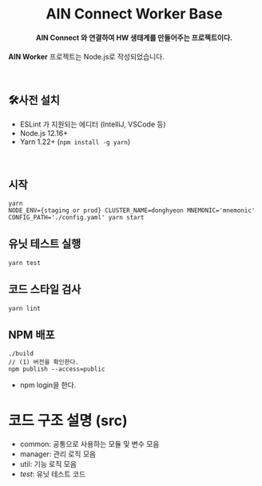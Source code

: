 <h1 align="center">AIN Connect Worker Base</h1>
<h4 align="center">AIN Connect 와 연결하여 HW 생태계를 만들어주는 프로젝트이다.</h4>
                                                                                                
**AIN Worker** 프로젝트는 Node.js로 작성되었습니다.

<br>

## 🛠사전 설치

- ESLint 가 지원되는 에디터 (IntelliJ, VSCode 등)
- Node.js 12.16+
- Yarn 1.22+ (`npm install -g yarn`)

<br>

## 시작
```
yarn
NODE_ENV={staging or prod} CLUSTER_NAME=donghyeon MNEMONIC='mnemonic' CONFIG_PATH='./config.yaml' yarn start
```

## 유닛 테스트 실행
```
yarn test
```

## 코드 스타일 검사
```
yarn lint
```

## NPM 배포
```
./build
// (1) 버전을 확인한다.
npm publish --access=public
```
- npm login을 한다.


# 코드 구조 설명 (src)
- common: 공통으로 사용하는 모듈 및 변수 모음
- manager: 관리 로직 모음
- util: 기능 로직 모음
- _test_: 유닛 테스트 코드

<br>